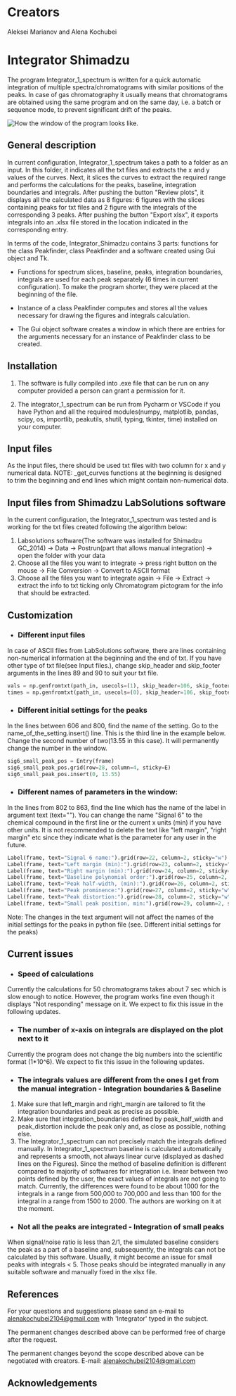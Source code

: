 
# Creators
  Aleksei Marianov and Alena Kochubei
# Integrator Shimadzu

The program Integrator_1_spectrum is written for a quick automatic integration of multiple spectra/chromatograms with similar positions of the peaks. In case of gas chromatography it usually means that chromatograms are obtained using the same program and on the same day, i.e. a batch or sequence mode, to prevent significant drift of the peaks.

![How the window of the program looks like.](./Figure%20of%20the%20working%20software.JPG "Window of the software")

## General description

In current configuration, Integrator_1_spectrum takes a path to a folder as an input. In this folder, it indicates all the txt files and extracts the x and y values of the curves. Next, it slices the curves to extract the required range and performs the calculations for the peaks, baseline, integration boundaries and integrals. After pushing the button "Review plots", it displays all the calculated data as 8 figures: 6 figures with the slices containing peaks for txt files and 2 figure with the integrals of the corresponding 3 peaks. After pushing the button "Export xlsx", it exports integrals into an .xlsx file stored in the location indicated in the corresponding entry.

In terms of the code, Integrator_Shimadzu contains 3 parts: functions for the class Peakfinder, class Peakfinder and a software created using Gui object and Tk.

* Functions for spectrum slices, baseline, peaks, integration boundaries, integrals are used for each peak separately (6 times in current configuration). To make the program shorter, they were placed at the beginning of the file.
  
* Instance of a class Peakfinder computes and stores all the values necessary for drawing the figures and integrals calculation. 

* The Gui object software creates a window in which there are entries for the arguments necessary for an instance of Peakfinder class to be created.
   
## Installation

1. The software is fully compiled into .exe file that can be run on any computer provided a person can grant a permission for it.

2. The integrator_1_spectrum can be run from Pycharm or VSCode if you have Python and all the required modules(numpy, matplotlib, pandas, scipy, os, importlib, peakutils, shutil, typing, tkinter, time) installed on your computer. 


## Input files

As the input files, there should be used txt files with two column for x and y numerical data. NOTE: _get_curves functions at the beginning is designed to trim the beginning and end lines which might contain non-numerical data.

## Input files from Shimadzu LabSolutions software

In the current configuration, the Integrator_1_spectrum was tested and is working for the txt files created following the algorithm below:
   1. Labsolutions software(The software was installed for Shimadzu GC_2014) -> Data -> Postrun(part that allows manual integration) -> open the folder with your data
   2. Choose all the files you want to integrate -> press right button on the mouse -> File Conversion -> Convert to ASCII format
   3. Choose all the files you want to integrate again -> File -> Extract -> extract the info to txt ticking only Chromatogram pictogram for the info that should be extracted.

## Customization

* ### Different input files
  
In case of ASCII files from LabSolutions software, there are lines containing non-numerical information at the beginning and the end of txt. If you have other type of txt file(see Input files.), change skip_header and skip_footer arguments in the lines 89 and 90 to suit your txt file.

```python
vals = np.genfromtxt(path_in, usecols=(1), skip_header=106, skip_footer=4)
times = np.genfromtxt(path_in, usecols=(0), skip_header=106, skip_footer=4)
```

* ### Different initial settings for the peaks

In the lines between 606 and 800, find the name of the setting. Go to the name_of_the_setting.insert() line. This is the third line in the example below. Change the second number of two(13.55 in this case). It will permanently change the number in the window.

```python
sig6_small_peak_pos = Entry(frame)
sig6_small_peak_pos.grid(row=28, column=4, sticky=E)
sig6_small_peak_pos.insert(0, 13.55)
```
* ### Different names of parameters in the window:

In the lines from 802 to 863, find the line which has the name of the label in argument text (text=""). You can change the name "Signal 6" to the chemical compound in the first line or the current x units (min) if you have other units. It is not recommended to delete the text like "left margin", "right margin" etc since they indicate what is the parameter for any user in the future.

```python
Label(frame, text="Signal 6 name:").grid(row=22, column=2, sticky="w")
Label(frame, text="Left margin (min):").grid(row=23, column=2, sticky="w")
Label(frame, text="Right margin (min):").grid(row=24, column=2, sticky="w")
Label(frame, text="Baseline polynomial order:").grid(row=25, column=2, sticky="w")
Label(frame, text="Peak half-width, (min):").grid(row=26, column=2, sticky="w")
Label(frame, text="Peak prominence:").grid(row=27, column=2, sticky="w")
Label(frame, text="Peak distortion:").grid(row=28, column=2, sticky="w")
Label(frame, text="Small peak position, min:").grid(row=29, column=2, sticky="w")
```
  
Note: The changes in the text argument will not affect the names of the initial settings for the peaks in python file (see. Different initial settings for the peaks)


## Current issues

* ### Speed of calculations

Currently the calculations for 50 chromatograms takes about 7 sec which is slow enough to notice. However, the program works fine even though it displays "Not responding" message on it. We expect to fix this issue in the following updates.

* ### The number of x-axis on integrals are displayed on the plot next to it

Currently the program does not change the big numbers into the scientific format (1*10^6). We expect to fix this issue in the following updates.

* ### The integrals values are different from the ones I get from the manual integration - Integration boundaries & Baseline

1) Make sure that left_margin and right_margin are tailored to fit the integration boundaries and peak as precise as possible.
2) Make sure that integration_boundaries defined by peak_half_width and peak_distortion include the peak only and, as close as possible, nothing else.
3) The Integrator_1_spectrum can not precisely match the integrals defined manually. 
In Integrator_1_spectrum baseline is calculated automatically and represents a smooth, not always linear curve (displayed as dashed lines on the Figures). Since the method of baseline definition is different compared to majority of softwares for integration i.e. linear between two points defined by the user, the exact values of integrals are not going to match. 
Currently, the differences were found to be about 1000 for the integrals in a range from 500,000 to 700,000 and less than 100 for the integral in a range from 1500 to 2000. The authors are working on it at the moment. 

* ###  Not all the peaks are integrated - Integration of small peaks

When signal/noise ratio is less than 2/1, the simulated baseline considers the peak as a part of a baseline and, subsequently, the integrals can not be calculated by this software. Usually, it might become an issue for small peaks with integrals < 5. Those peaks should be integrated manually in any suitable software and manually fixed in the xlsx file. 

## References

For your questions and suggestions please send an e-mail to alenakochubei2104@gmail.com with 'Integrator' typed in the subject.

The permanent changes described above can be performed free of charge after the request.

The permanent changes beyond the scope described above can be negotiated with creators. E-mail: alenakochubei2104@gmail.com

## Acknowledgements
